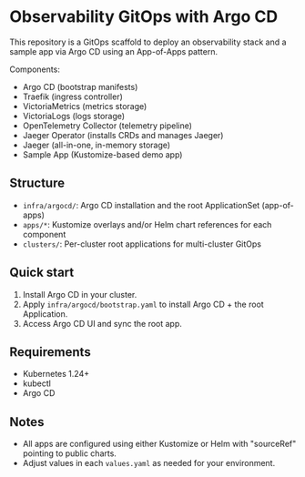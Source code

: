# Observability GitOps with Argo CD

This repository is a GitOps scaffold to deploy an observability stack and a sample app via Argo CD using an App-of-Apps pattern.

Components:
- Argo CD (bootstrap manifests)
- Traefik (ingress controller)
- VictoriaMetrics (metrics storage)
- VictoriaLogs (logs storage)
- OpenTelemetry Collector (telemetry pipeline)
- Jaeger Operator (installs CRDs and manages Jaeger)
- Jaeger (all-in-one, in-memory storage)
- Sample App (Kustomize-based demo app)

## Structure
- `infra/argocd/`: Argo CD installation and the root ApplicationSet (app-of-apps)
- `apps/*`: Kustomize overlays and/or Helm chart references for each component
- `clusters/`: Per-cluster root applications for multi-cluster GitOps

## Quick start
1. Install Argo CD in your cluster.
2. Apply `infra/argocd/bootstrap.yaml` to install Argo CD + the root Application.
3. Access Argo CD UI and sync the root app.

## Requirements
- Kubernetes 1.24+
- kubectl
- Argo CD

## Notes
- All apps are configured using either Kustomize or Helm with "sourceRef" pointing to public charts.
- Adjust values in each `values.yaml` as needed for your environment.
